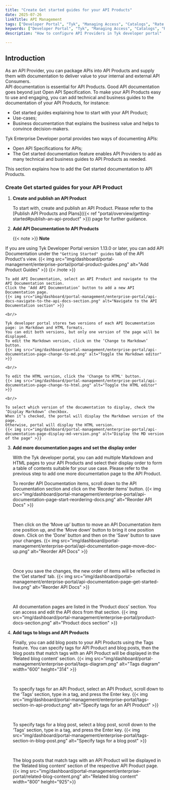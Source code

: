 ```yaml
---
title: "Create Get started guides for your API Products"
date: 2025-07-26
linkTitle: API Management
tags: ["Developer Portal", "Tyk", "Managing Access", "Catalogs", "Rate Limit", "Dynamic Client Registration", "Documenting APIs"]
keywords: ["Developer Portal", "Tyk", "Managing Access", "Catalogs", "Rate Limit", "Dynamic Client Registration", "Documenting APIs"]
description: "How to configure API Providers in Tyk developer portal"

---
```


## Introduction

As an API Provider, you can package APIs into API Products and supply them with documentation to deliver value to your internal and external API Consumers.<br/>
API documentation is essential for API Products. Good API documentation goes beyond just Open API Specification. To make your API Products easy to use and engaging, you can add technical and business guides to the documentation of your API Products, for instance:
* Get started guides explaining how to start with your API Product;
* Use-cases;
* Business documentation that explains the business value and helps to convince decision-makers.

Tyk Enterprise Developer portal provides two ways of documenting APIs:
* Open API Specifications for APIs;
* The Get started documentation feature enables API Providers to add as many technical and business guides to API Products as needed.

This section explains how to add the Get started documentation to API Products.

### Create Get started guides for your API Product


1. **Create and publish an API Product**

    To start with, create and publish an API Product. Please refer to the [Publish API Products and Plans]({{< ref "portal/overview/getting-started#publish-an-api-product" >}}) page for further guidance.

2. **Add API Documentation to API Products**

    {{< note >}}
**Note**

If you are using Tyk Developer Portal version 1.13.0 or later, you can add API Documentation under the `"Getting Started" guides` tab of the API Product's view.
{{< img src="img/dashboard/portal-management/enterprise-portal/portal-product-guides.png" alt="Add Product Guides" >}}
    {{< /note >}}

    To add API Documentation, select an API Product and navigate to the API Documentation section.
    Click the ‘Add API Documentation’ button to add a new API Documentation page.
    {{< img src="img/dashboard/portal-management/enterprise-portal/api-docs-navigate-to-the-api-docs-section.png" alt="Navigate to the API Documentation section" >}}

    <br/>

    Tyk developer portal stores two versions of each API Documentation page: in Markdown and HTML formats.
    You can edit both versions, but only one version of the page will be displayed.
    To edit the Markdown version, click on the ‘Change to Markdown’ button.
    {{< img src="img/dashboard/portal-management/enterprise-portal/api-documentation-page-change-to-md.png" alt="Toggle the Markdown editor" >}}

    <br/>

    To edit the HTML version, click the 'Change to HTML' button.
    {{< img src="img/dashboard/portal-management/enterprise-portal/api-documentation-page-change-to-html.png" alt="Toggle the HTML editor" >}}

    <br/>

    To select which version of the documentation to display, check the ‘Display Markdown’ checkbox.
    When it’s checked, the portal will display the Markdown version of the page.
    Otherwise, portal will display the HTML version.
    {{< img src="img/dashboard/portal-management/enterprise-portal/api-documentation-page-display-md-version.png" alt="Display the MD version of the page" >}}

3. **Add more documentation pages and set the display order**

    With the Tyk developer portal, you can add multiple Markdown and HTML pages to your API Products and select their display order to form a table of contents suitable for your use case.
    Please refer to the previous step to add one more documentation page to the API Product.

    To reorder API Documentation items, scroll down to the API Documentation section and click on the ‘Reorder items’ button.
    {{< img src="img/dashboard/portal-management/enterprise-portal/api-documentation-page-start-reordering-docs.png" alt="Reorder API Docs" >}}

    <br/>

    Then click on the ‘Move up’ button to move an API Documentation item one position up, and the ‘Move down’ button to bring it one position down. Click on the 'Done' button and then on the 'Save' button to save your changes.
    {{< img src="img/dashboard/portal-management/enterprise-portal/api-documentation-page-move-doc-up.png" alt="Reorder API Docs" >}}

    <br/>

    Once you save the changes, the new order of items will be reflected in the ‘Get started’ tab.
    {{< img src="img/dashboard/portal-management/enterprise-portal/api-documentation-page-get-started-live.png" alt="Reorder API Docs" >}}

    <br/>

    All documentation pages are listed in the ‘Product docs’ section. You can access and edit the API docs from that section.
    {{< img src="img/dashboard/portal-management/enterprise-portal/product-docs-section.png" alt="Product docs section" >}}

4. **Add tags to blogs and API Products**

    Finally, you can add blog posts to your API Products using the Tags feature.
    You can specify tags for API Product and blog posts, then the blog posts that match tags with an API Product will be displayed in the ‘Related blog content’ section.
    {{< img src="img/dashboard/portal-management/enterprise-portal/tags-diagram.png" alt="Tags diagram" width="600" height="314" >}}

    <br/>

    To specify tags for an API Product, select an API Product, scroll down to the ‘Tags’ section, type in a tag, and press the Enter key.
    {{< img src="img/dashboard/portal-management/enterprise-portal/tags-section-in-api-product.png" alt="Specify tags for an API Product" >}}

    <br/>

    To specify tags for a blog post, select a blog post, scroll down to the ‘Tags’ section, type in a tag, and press the Enter key.
    {{< img src="img/dashboard/portal-management/enterprise-portal/tags-section-in-blog-post.png" alt="Specify tags for a blog post" >}}

    <br/>

    The blog posts that match tags with an API Product will be displayed in the ‘Related blog content’ section of the respective API Product page.
    {{< img src="img/dashboard/portal-management/enterprise-portal/related-blog-content.png" alt="Related blog content" width="800" height="925">}}

